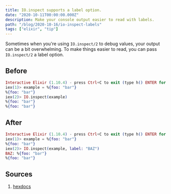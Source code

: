 ```yaml
---
title: IO.inspect supports a label option.
date: "2020-10-11T00:00:00.000Z"
description: Make your console output easier to read with labels.
path: "/blog/2020-10-16/io-inspect-labels"
tags: ["elixir", "tip"]
---
```


Sometimes when you're using `IO.inspect/2` to debug values, your output can be a bit overwhelming. To make things
easier to read, you can pass `IO.inspect/2` a label option.

## Before

```elixir
Interactive Elixir (1.10.4) - press Ctrl+C to exit (type h() ENTER for help)
iex(1)> example = %{foo: "bar"}
%{foo: "bar"}
iex(2)> IO.inspect(example)
%{foo: "bar"}
%{foo: "bar"}
```

## After

```elixir
Interactive Elixir (1.10.4) - press Ctrl+C to exit (type h() ENTER for help)
iex(1)> example = %{foo: "bar"}
%{foo: "bar"}
iex(2)> IO.inspect(example, label: "BAZ")
BAZ: %{foo: "bar"}
%{foo: "bar"}
```

## Sources

[hexdocs]: https://hexdocs.pm/elixir/master/IO.html#inspect/2

1. [hexdocs][hexdocs]
